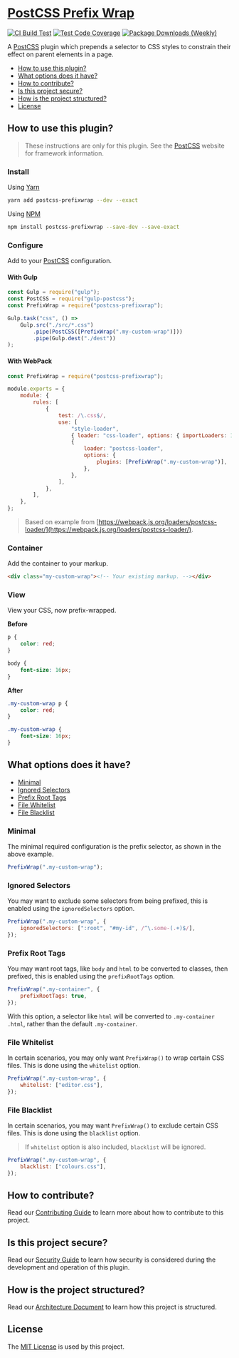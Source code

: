 # [PostCSS Prefix Wrap](https://danieltedman.com/my-work/postcss-prefixwrap)

[![CI Build Test](https://github.com/dbtedman/postcss-prefixwrap/workflows/build-test/badge.svg)](https://github.com/dbtedman/postcss-prefixwrap/actions?workflow=build-test)
[![Test Code Coverage](https://codecov.io/gh/dbtedman/postcss-prefixwrap/branch/master/graph/badge.svg)](https://codecov.io/gh/dbtedman/postcss-prefixwrap)
[![Package Downloads (Weekly)](https://badgen.net/npm/dw/postcss-prefixwrap?label=downloads&style=flat)](https://www.npmjs.com/package/postcss-prefixwrap)

A [PostCSS](https://postcss.org) plugin which prepends a selector to CSS styles to constrain their effect on parent elements in a page.

-   [How to use this plugin?](#how-to-use-this-plugin)
-   [What options does it have?](#what-options-does-it-have)
-   [How to contribute?](#how-to-contribute)
-   [Is this project secure?](#is-this-project-secure)
-   [How is the project structured?](#how-is-the-project-structured)
-   [License](#license)

## How to use this plugin?

> These instructions are only for this plugin. See the [PostCSS](http://postcss.org) website for framework information.

### Install

Using [Yarn](https://yarnpkg.com/en/package/postcss-prefixwrap)

```bash
yarn add postcss-prefixwrap --dev --exact
```

Using [NPM](https://www.npmjs.com/package/postcss-prefixwrap)

```bash
npm install postcss-prefixwrap --save-dev --save-exact
```

### Configure

Add to your [PostCSS](http://postcss.org) configuration.

#### With Gulp

```javascript
const Gulp = require("gulp");
const PostCSS = require("gulp-postcss");
const PrefixWrap = require("postcss-prefixwrap");

Gulp.task("css", () =>
    Gulp.src("./src/*.css")
        .pipe(PostCSS([PrefixWrap(".my-custom-wrap")]))
        .pipe(Gulp.dest("./dest"))
);
```

#### With WebPack

```javascript
const PrefixWrap = require("postcss-prefixwrap");

module.exports = {
    module: {
        rules: [
            {
                test: /\.css$/,
                use: [
                    "style-loader",
                    { loader: "css-loader", options: { importLoaders: 1 } },
                    {
                        loader: "postcss-loader",
                        options: {
                            plugins: [PrefixWrap(".my-custom-wrap")],
                        },
                    },
                ],
            },
        ],
    },
};
```

> Based on example from [https://webpack.js.org/loaders/postcss-loader/](https://webpack.js.org/loaders/postcss-loader/).

### Container

Add the container to your markup.

```html
<div class="my-custom-wrap"><!-- Your existing markup. --></div>
```

### View

View your CSS, now prefix-wrapped.

**Before**

```css
p {
    color: red;
}

body {
    font-size: 16px;
}
```

**After**

```css
.my-custom-wrap p {
    color: red;
}

.my-custom-wrap {
    font-size: 16px;
}
```

## What options does it have?

-   [Minimal](#minimal)
-   [Ignored Selectors](#ignored-selectors)
-   [Prefix Root Tags](#prefix-root-tags)
-   [File Whitelist](#file-whitelist)
-   [File Blacklist](#file-blacklist)

### Minimal

The minimal required configuration is the prefix selector, as shown in the above example.

```javascript
PrefixWrap(".my-custom-wrap");
```

### Ignored Selectors

You may want to exclude some selectors from being prefixed, this is enabled using the `ignoredSelectors` option.

```javascript
PrefixWrap(".my-custom-wrap", {
    ignoredSelectors: [":root", "#my-id", /^\.some-(.+)$/],
});
```

### Prefix Root Tags

You may want root tags, like `body` and `html` to be converted to classes, then prefixed, this is enabled using the `prefixRootTags` option.

```javascript
PrefixWrap(".my-container", {
    prefixRootTags: true,
});
```

With this option, a selector like `html` will be converted to `.my-container .html`, rather than the default `.my-container`.

### File Whitelist

In certain scenarios, you may only want `PrefixWrap()` to wrap certain CSS files. This is done using the `whitelist` option.

```javascript
PrefixWrap(".my-custom-wrap", {
    whitelist: ["editor.css"],
});
```

### File Blacklist

In certain scenarios, you may want `PrefixWrap()` to exclude certain CSS files. This is done using the `blacklist` option.

> If `whitelist` option is also included, `blacklist` will be ignored.

```javascript
PrefixWrap(".my-custom-wrap", {
    blacklist: ["colours.css"],
});
```

## How to contribute?

Read our [Contributing Guide](CONTRIBUTING.md) to learn more about how to contribute to this project.

## Is this project secure?

Read our [Security Guide](SECURITY.md) to learn how security is considered during the development and operation of this plugin.

## How is the project structured?

Read our [Architecture Document](ARCHITECTURE.md) to learn how this project is structured.

## License

The [MIT License](./LICENSE.md) is used by this project.
